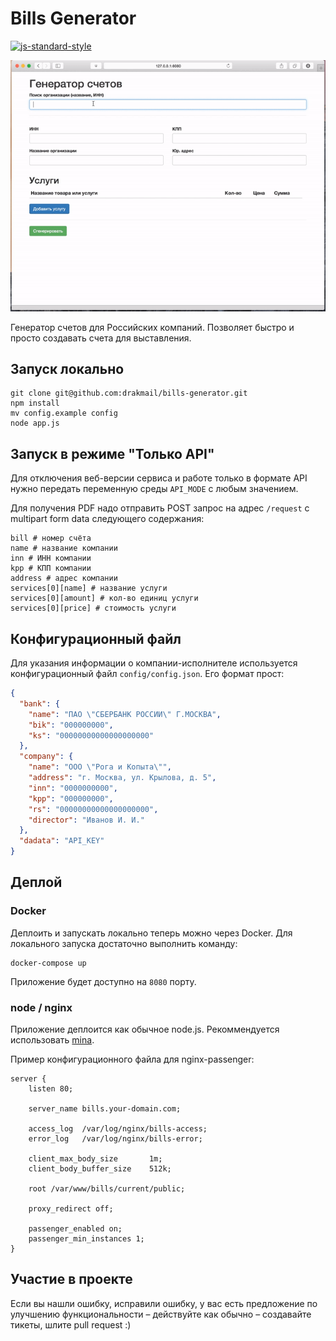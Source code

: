 # Bills Generator

[![js-standard-style](https://img.shields.io/badge/code%20style-standard-brightgreen.svg?style=flat)](https://github.com/feross/standard)

![видео работы](https://raw.githubusercontent.com/drakmail/bills-generator/master/site/screen.gif)

Генератор счетов для Российских компаний. Позволяет быстро и просто создавать счета для выставления.

## Запуск локально

```
git clone git@github.com:drakmail/bills-generator.git
npm install
mv config.example config
node app.js
```

## Запуск в режиме "Только API"

Для отключения веб-версии сервиса и работе только в формате API нужно передать переменную среды `API_MODE` с любым значением.

Для получения PDF надо отправить POST запрос на адрес `/request` с multipart form data следующего содержания:

```
bill # номер счёта
name # название компании
inn # ИНН компании
kpp # КПП компании
address # адрес компании
services[0][name] # название услуги
services[0][amount] # кол-во единиц услуги
services[0][price] # стоимость услуги
```

## Конфигурационный файл

Для указания информации о компании-исполнителе используется конфигурационный файл `config/config.json`. Его формат прост:

```json
{
  "bank": {
    "name": "ПАО \"СБЕРБАНК РОССИИ\" Г.МОСКВА",
    "bik": "000000000",
    "ks": "00000000000000000000"
  },
  "company": {
    "name": "ООО \"Рога и Копыта\"",
    "address": "г. Москва, ул. Крылова, д. 5",
    "inn": "0000000000",
    "kpp": "000000000",
    "rs": "00000000000000000000",
    "director": "Иванов И. И."
  },
  "dadata": "API_KEY"
}
```

## Деплой

### Docker

Деплоить и запускать локально теперь можно через Docker. Для локального запуска достаточно выполнить команду:

```
docker-compose up
```

Приложение будет доступно на `8080` порту.

### node / nginx

Приложение деплоится как обычное node.js. Рекоммендуется использовать [mina](https://github.com/CenturyUna/mina).

Пример конфигурационного файла для nginx-passenger:

```
server {
    listen 80;

    server_name bills.your-domain.com;

    access_log  /var/log/nginx/bills-access;
    error_log   /var/log/nginx/bills-error;

    client_max_body_size       1m;
    client_body_buffer_size    512k;

    root /var/www/bills/current/public;

    proxy_redirect off;

    passenger_enabled on;
    passenger_min_instances 1;
}
```

## Участие в проекте

Если вы нашли ошибку, исправили ошибку, у вас есть предложение по улучшению функциональности – действуйте как обычно – создавайте тикеты, шлите pull request :)
